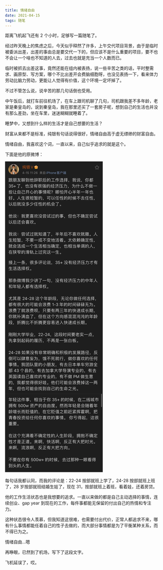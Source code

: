 ```yaml
---
title: 情绪自由
date: 2021-04-15
tags: 随笔
---
```


距离飞机起飞还有 2 个小时，足够写一篇随笔了。
<!-- more -->
经过昨天晚上的焦虑之后，今天似乎释然了许多，上午交代项目背景，由于是临时被委派出差，出差的事由总是要交代一下的，但应该不是什么重要的项目，要不也不会让一个啥也不知道的人去，过去也就是充当一个人数而已。

临时被抓去出差这事，竟然还能在组内被表扬，说一些辛苦之类的话，平时整需求、画原型、写方案，哪个不比出差开会费脑细胞呀，也没见表扬一下，看来体力劳动比脑力劳动，更能让人觉得有价值，这个环境一定坏掉了。

不过不管怎么说，说辛苦的那几句话倒也受用。

中午饭后，就打车前往机场了，在车上跟司机聊了几句，司机跟我差不多年龄，老家是秦皇岛的，说到秦皇岛，我在那里还买了一套房子呢，想到自己的生活也并没有那么差劲，坐在车里，迷迷糊糊就睡着了。

睡梦中，又想到什么样的生活才是自己想要的生活？

财富从来都不是标准，纯银有句话说得很好，情绪自由高于虚无缥缈的财富自由。

情绪自由，我喜欢这个词，一直以来，自己似乎追求的就是这个。

下面是他的原微博：

![](../image/about_life/640.png)

每句话我都认同，而我的评论是：22-24 按部就班上学了，24-28 按部就班上班了，28 岁按部就班结婚生娃了，现在 31，按部就班上着班，看着娃，还着房贷。

他的工作生活状态也是我想要的追求。一直以来做的都是自己主动选择的事情，连续创业、gap year 到现在的工作，每件事都能无保留的付出自己的热情和专注力。

这种状态很令人羡慕，但我知道这很难，也需要付出代价，正常人都追求不来，哪有什么事情都能任着自己的性子去做的，而大部分事情都是为了平衡某种关系，而不得已为之。

情绪自由…嗯

再睁眼，已然到了机场，写下了这段文字。

飞机延误了，哎。
